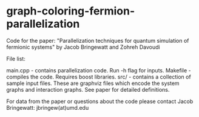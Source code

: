 # graph-coloring-fermion-parallelization
Code for the paper: "Parallelization techniques for quantum simulation of fermionic systems" by Jacob Bringewatt and Zohreh Davoudi

File list:

main.cpp - contains parallelization code. Run -h flag for inputs.
Makefile - compiles the code. Requires boost libraries.
src/ - contains a collection of sample input files. These are graphviz files which encode the system graphs and interaction graphs. See paper for detailed definitions.

For data from the paper or questions about the code please contact Jacob Bringewatt: jbringew(at)umd.edu
